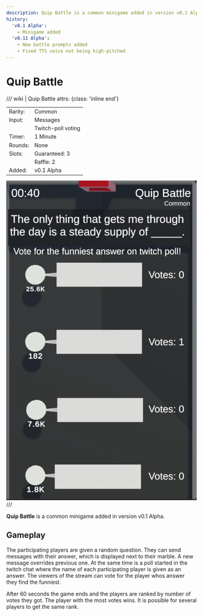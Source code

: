 ```yaml
---
description: Quip Battle is a common minigame added in version v0.1 Alpha.
history:
  'v0.1 Alpha':
    - Minigame added
  'v0.11 Alpha':
    - New battle prompts added
    - Fixed TTS voice not being high-pitched
---
```


# Quip Battle

/// wiki | Quip Battle
    attrs: {class: 'inline end'}

|         |                    |
|---------|--------------------|
| Rarity: | Common             |
| Input:  | Messages           |
|         | Twitch-poll voting |
| Timer:  | 1 Minute           |
| Rounds: | None               |
| Slots:  | Guaranteed: 3      |
|         | Raffle: 2          |
| Added:  | v0.1 Alpha         |

![quip-battle](../../assets/images/minigames/twitch/quip-battle.png)
///

**Quip Battle** is a common minigame added in version v0.1 Alpha.

## Gameplay

The participating players are given a random question. They can send messages with their answer, which is displayed next to their marble. A new message overrides previous one. At the same time is a poll started in the twitch chat where the name of each participating player is given as an answer. The viewers of the stream can vote for the player whos answer they find the funniest.

After 60 seconds the game ends and the players are ranked by number of votes they got. The player with the most votes wins. It is possible for several players to get the same rank.
